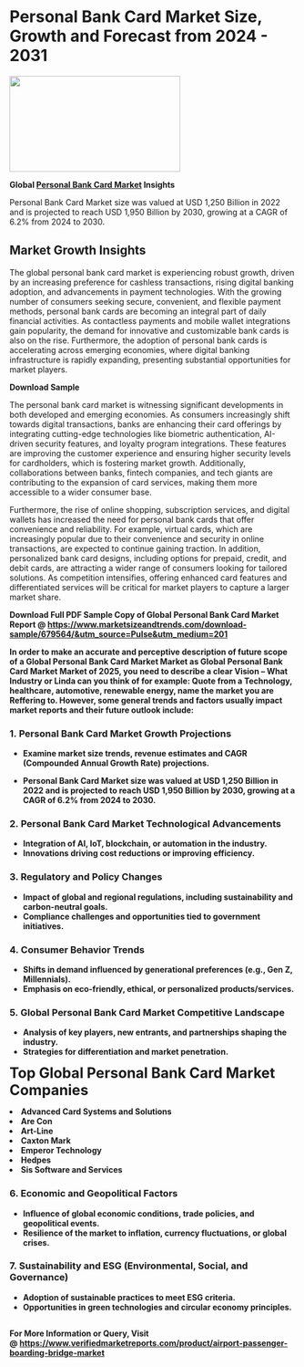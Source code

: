 <H1>Personal Bank Card Market Size, Growth and Forecast from 2024 - 2031</H1><img class="aligncenter size-medium wp-image-584254" src="https://thirdeyenews.in/wp-content/uploads/2024/09/Global-Market-Research-300x168.jpeg" alt="" width="300" height="168" /><p><strong>Global&nbsp;<a href="https://www.marketsizeandtrends.com/download-sample/679564/&amp;utm_source=Pulse&amp;utm_medium=201">Personal Bank Card Market</a> Insights</strong></p><p>Personal Bank Card Market size was valued at USD 1,250 Billion in 2022 and is projected to reach USD 1,950 Billion by 2030, growing at a CAGR of 6.2% from 2024 to 2030.</p><p><h2>Market Growth Insights</h2> <p>The global personal bank card market is experiencing robust growth, driven by an increasing preference for cashless transactions, rising digital banking adoption, and advancements in payment technologies. With the growing number of consumers seeking secure, convenient, and flexible payment methods, personal bank cards are becoming an integral part of daily financial activities. As contactless payments and mobile wallet integrations gain popularity, the demand for innovative and customizable bank cards is also on the rise. Furthermore, the adoption of personal bank cards is accelerating across emerging economies, where digital banking infrastructure is rapidly expanding, presenting substantial opportunities for market players.</p> <p><strong>Download Sample</strong></p> <p>The personal bank card market is witnessing significant developments in both developed and emerging economies. As consumers increasingly shift towards digital transactions, banks are enhancing their card offerings by integrating cutting-edge technologies like biometric authentication, AI-driven security features, and loyalty program integrations. These features are improving the customer experience and ensuring higher security levels for cardholders, which is fostering market growth. Additionally, collaborations between banks, fintech companies, and tech giants are contributing to the expansion of card services, making them more accessible to a wider consumer base.</p> <p>Furthermore, the rise of online shopping, subscription services, and digital wallets has increased the need for personal bank cards that offer convenience and reliability. For example, virtual cards, which are increasingly popular due to their convenience and security in online transactions, are expected to continue gaining traction. In addition, personalized bank card designs, including options for prepaid, credit, and debit cards, are attracting a wider range of consumers looking for tailored solutions. As competition intensifies, offering enhanced card features and differentiated services will be critical for market players to capture a larger market share.</p> <p><strong></p><p><span class=""><strong>Download Full PDF Sample Copy of Global Personal Bank Card Market Report</strong> @ <a href="https://www.marketsizeandtrends.com/download-sample/679564/&amp;utm_source=Pulse&amp;utm_medium=201" target="_blank">https://www.marketsizeandtrends.com/download-sample/679564/&amp;utm_source=Pulse&amp;utm_medium=201</a></span></p><p>In order to make an accurate and perceptive description of future scope of a Global&nbsp;Personal Bank Card Market Market as Global&nbsp;Personal Bank Card Market Market of 2025, you need to describe a clear Vision &ndash; What Industry or Linda can you think of for example: Quote from a Technology, healthcare, automotive, renewable energy, name the market you are Reffering to. However, some general trends and factors usually impact market reports and their future outlook include:</p><h3>1.&nbsp;<strong>Personal Bank Card Market Growth Projections</strong></h3><ul><li>Examine market size trends, revenue estimates and CAGR (Compounded Annual Growth Rate) projections.</li><li><p>Personal Bank Card Market size was valued at USD 1,250 Billion in 2022 and is projected to reach USD 1,950 Billion by 2030, growing at a CAGR of 6.2% from 2024 to 2030.</p></li></ul><h3>2.&nbsp;<strong>Personal Bank Card Market Technological Advancements</strong></h3><ul><li>Integration of AI, IoT, blockchain, or automation in the industry.</li><li>Innovations driving cost reductions or improving efficiency.</li></ul><h3>3.&nbsp;<strong>Regulatory and Policy Changes</strong></h3><ul><li>Impact of global and regional regulations, including sustainability and carbon-neutral goals.</li><li>Compliance challenges and opportunities tied to government initiatives.</li></ul><h3>4.&nbsp;<strong>Consumer Behavior Trends</strong></h3><ul><li>Shifts in demand influenced by generational preferences (e.g., Gen Z, Millennials).</li><li>Emphasis on eco-friendly, ethical, or personalized products/services.</li></ul><h3>5.&nbsp;<strong>Global Personal Bank Card Market Competitive Landscape</strong></h3><ul><li>Analysis of key players, new entrants, and partnerships shaping the industry.</li><li>Strategies for differentiation and market penetration.</li></ul><p data-pm-slice="1 1 []"><span style="color: inherit; font-family: inherit; font-size: 25px;">Top Global Personal Bank Card Market Companies</span></p><div class="" data-test-id=""><p><li>Advanced Card Systems and Solutions</li><li> Are Con</li><li> Art-Line</li><li> Caxton Mark</li><li> Emperor Technology</li><li> Hedpes</li><li> Sis Software and Services</li></p></div><h3>6.&nbsp;<strong>Economic and Geopolitical Factors</strong></h3><ul><li>Influence of global economic conditions, trade policies, and geopolitical events.</li><li>Resilience of the market to inflation, currency fluctuations, or global crises.</li></ul><h3>7.&nbsp;<strong>Sustainability and ESG (Environmental, Social, and Governance)</strong></h3><ul><li>Adoption of sustainable practices to meet ESG criteria.</li><li>Opportunities in green technologies and circular economy principles.</li></ul><h2><strong style="font-size: 14px;">For More Information or Query, Visit @&nbsp;</strong><a style="background-color: #ffffff; font-size: 14px;" href="https://www.marketsizeandtrends.com/report/personal-bank-card-market/" target="_blank">https://www.verifiedmarketreports.com/product/airport-passenger-boarding-bridge-market</a></h2>
